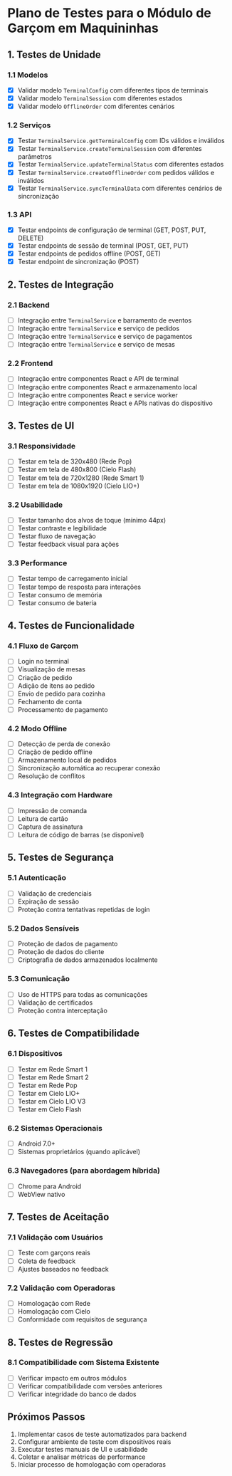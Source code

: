 # Plano de Testes para o Módulo de Garçom em Maquininhas

## 1. Testes de Unidade

### 1.1 Modelos
- [x] Validar modelo `TerminalConfig` com diferentes tipos de terminais
- [x] Validar modelo `TerminalSession` com diferentes estados
- [x] Validar modelo `OfflineOrder` com diferentes cenários

### 1.2 Serviços
- [x] Testar `TerminalService.getTerminalConfig` com IDs válidos e inválidos
- [x] Testar `TerminalService.createTerminalSession` com diferentes parâmetros
- [x] Testar `TerminalService.updateTerminalStatus` com diferentes estados
- [x] Testar `TerminalService.createOfflineOrder` com pedidos válidos e inválidos
- [x] Testar `TerminalService.syncTerminalData` com diferentes cenários de sincronização

### 1.3 API
- [x] Testar endpoints de configuração de terminal (GET, POST, PUT, DELETE)
- [x] Testar endpoints de sessão de terminal (POST, GET, PUT)
- [x] Testar endpoints de pedidos offline (POST, GET)
- [x] Testar endpoint de sincronização (POST)

## 2. Testes de Integração

### 2.1 Backend
- [ ] Integração entre `TerminalService` e barramento de eventos
- [ ] Integração entre `TerminalService` e serviço de pedidos
- [ ] Integração entre `TerminalService` e serviço de pagamentos
- [ ] Integração entre `TerminalService` e serviço de mesas

### 2.2 Frontend
- [ ] Integração entre componentes React e API de terminal
- [ ] Integração entre componentes React e armazenamento local
- [ ] Integração entre componentes React e service worker
- [ ] Integração entre componentes React e APIs nativas do dispositivo

## 3. Testes de UI

### 3.1 Responsividade
- [ ] Testar em tela de 320x480 (Rede Pop)
- [ ] Testar em tela de 480x800 (Cielo Flash)
- [ ] Testar em tela de 720x1280 (Rede Smart 1)
- [ ] Testar em tela de 1080x1920 (Cielo LIO+)

### 3.2 Usabilidade
- [ ] Testar tamanho dos alvos de toque (mínimo 44px)
- [ ] Testar contraste e legibilidade
- [ ] Testar fluxo de navegação
- [ ] Testar feedback visual para ações

### 3.3 Performance
- [ ] Testar tempo de carregamento inicial
- [ ] Testar tempo de resposta para interações
- [ ] Testar consumo de memória
- [ ] Testar consumo de bateria

## 4. Testes de Funcionalidade

### 4.1 Fluxo de Garçom
- [ ] Login no terminal
- [ ] Visualização de mesas
- [ ] Criação de pedido
- [ ] Adição de itens ao pedido
- [ ] Envio de pedido para cozinha
- [ ] Fechamento de conta
- [ ] Processamento de pagamento

### 4.2 Modo Offline
- [ ] Detecção de perda de conexão
- [ ] Criação de pedido offline
- [ ] Armazenamento local de pedidos
- [ ] Sincronização automática ao recuperar conexão
- [ ] Resolução de conflitos

### 4.3 Integração com Hardware
- [ ] Impressão de comanda
- [ ] Leitura de cartão
- [ ] Captura de assinatura
- [ ] Leitura de código de barras (se disponível)

## 5. Testes de Segurança

### 5.1 Autenticação
- [ ] Validação de credenciais
- [ ] Expiração de sessão
- [ ] Proteção contra tentativas repetidas de login

### 5.2 Dados Sensíveis
- [ ] Proteção de dados de pagamento
- [ ] Proteção de dados do cliente
- [ ] Criptografia de dados armazenados localmente

### 5.3 Comunicação
- [ ] Uso de HTTPS para todas as comunicações
- [ ] Validação de certificados
- [ ] Proteção contra interceptação

## 6. Testes de Compatibilidade

### 6.1 Dispositivos
- [ ] Testar em Rede Smart 1
- [ ] Testar em Rede Smart 2
- [ ] Testar em Rede Pop
- [ ] Testar em Cielo LIO+
- [ ] Testar em Cielo LIO V3
- [ ] Testar em Cielo Flash

### 6.2 Sistemas Operacionais
- [ ] Android 7.0+
- [ ] Sistemas proprietários (quando aplicável)

### 6.3 Navegadores (para abordagem híbrida)
- [ ] Chrome para Android
- [ ] WebView nativo

## 7. Testes de Aceitação

### 7.1 Validação com Usuários
- [ ] Teste com garçons reais
- [ ] Coleta de feedback
- [ ] Ajustes baseados no feedback

### 7.2 Validação com Operadoras
- [ ] Homologação com Rede
- [ ] Homologação com Cielo
- [ ] Conformidade com requisitos de segurança

## 8. Testes de Regressão

### 8.1 Compatibilidade com Sistema Existente
- [ ] Verificar impacto em outros módulos
- [ ] Verificar compatibilidade com versões anteriores
- [ ] Verificar integridade do banco de dados

## Próximos Passos

1. Implementar casos de teste automatizados para backend
2. Configurar ambiente de teste com dispositivos reais
3. Executar testes manuais de UI e usabilidade
4. Coletar e analisar métricas de performance
5. Iniciar processo de homologação com operadoras
